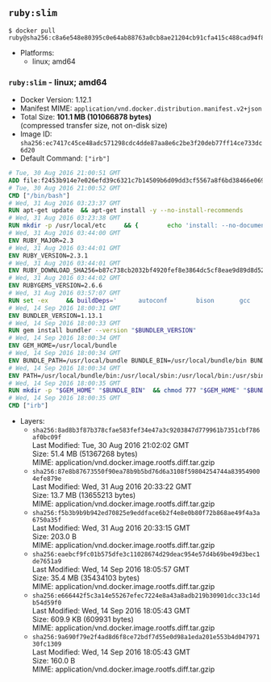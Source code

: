 ## `ruby:slim`

```console
$ docker pull ruby@sha256:c8a6e548e80395c0e64ab88763a0cb8ae21204cb91cfa415c488cad94f835c2d
```

-	Platforms:
	-	linux; amd64

### `ruby:slim` - linux; amd64

-	Docker Version: 1.12.1
-	Manifest MIME: `application/vnd.docker.distribution.manifest.v2+json`
-	Total Size: **101.1 MB (101066878 bytes)**  
	(compressed transfer size, not on-disk size)
-	Image ID: `sha256:ec7417c45ce48adc571298cdc4dde87aa8e6c2be3f20deb77ff14ce733dc6d20`
-	Default Command: `["irb"]`

```dockerfile
# Tue, 30 Aug 2016 21:00:51 GMT
ADD file:f2453b914e7e026efd39c6321c7b14509b6d09dd3cf5567a8f6bd38466e06954 in / 
# Tue, 30 Aug 2016 21:00:52 GMT
CMD ["/bin/bash"]
# Wed, 31 Aug 2016 03:23:37 GMT
RUN apt-get update 	&& apt-get install -y --no-install-recommends 		bzip2 		ca-certificates 		curl 		libffi-dev 		libgdbm3 		libssl-dev 		libyaml-dev 		procps 		zlib1g-dev 	&& rm -rf /var/lib/apt/lists/*
# Wed, 31 Aug 2016 03:23:38 GMT
RUN mkdir -p /usr/local/etc 	&& { 		echo 'install: --no-document'; 		echo 'update: --no-document'; 	} >> /usr/local/etc/gemrc
# Wed, 31 Aug 2016 03:44:00 GMT
ENV RUBY_MAJOR=2.3
# Wed, 31 Aug 2016 03:44:01 GMT
ENV RUBY_VERSION=2.3.1
# Wed, 31 Aug 2016 03:44:01 GMT
ENV RUBY_DOWNLOAD_SHA256=b87c738cb2032bf4920fef8e3864dc5cf8eae9d89d8d523ce0236945c5797dcd
# Wed, 31 Aug 2016 03:44:02 GMT
ENV RUBYGEMS_VERSION=2.6.6
# Wed, 31 Aug 2016 03:57:07 GMT
RUN set -ex 	&& buildDeps=' 		autoconf 		bison 		gcc 		libbz2-dev 		libgdbm-dev 		libglib2.0-dev 		libncurses-dev 		libreadline-dev 		libxml2-dev 		libxslt-dev 		make 		ruby 	' 	&& apt-get update 	&& apt-get install -y --no-install-recommends $buildDeps 	&& rm -rf /var/lib/apt/lists/* 	&& curl -fSL -o ruby.tar.gz "http://cache.ruby-lang.org/pub/ruby/$RUBY_MAJOR/ruby-$RUBY_VERSION.tar.gz" 	&& echo "$RUBY_DOWNLOAD_SHA256 *ruby.tar.gz" | sha256sum -c - 	&& mkdir -p /usr/src/ruby 	&& tar -xzf ruby.tar.gz -C /usr/src/ruby --strip-components=1 	&& rm ruby.tar.gz 	&& cd /usr/src/ruby 	&& { echo '#define ENABLE_PATH_CHECK 0'; echo; cat file.c; } > file.c.new && mv file.c.new file.c 	&& autoconf 	&& ./configure --disable-install-doc 	&& make -j"$(nproc)" 	&& make install 	&& apt-get purge -y --auto-remove $buildDeps 	&& gem update --system $RUBYGEMS_VERSION 	&& rm -r /usr/src/ruby
# Wed, 14 Sep 2016 18:00:31 GMT
ENV BUNDLER_VERSION=1.13.1
# Wed, 14 Sep 2016 18:00:33 GMT
RUN gem install bundler --version "$BUNDLER_VERSION"
# Wed, 14 Sep 2016 18:00:34 GMT
ENV GEM_HOME=/usr/local/bundle
# Wed, 14 Sep 2016 18:00:34 GMT
ENV BUNDLE_PATH=/usr/local/bundle BUNDLE_BIN=/usr/local/bundle/bin BUNDLE_SILENCE_ROOT_WARNING=1 BUNDLE_APP_CONFIG=/usr/local/bundle
# Wed, 14 Sep 2016 18:00:34 GMT
ENV PATH=/usr/local/bundle/bin:/usr/local/sbin:/usr/local/bin:/usr/sbin:/usr/bin:/sbin:/bin
# Wed, 14 Sep 2016 18:00:35 GMT
RUN mkdir -p "$GEM_HOME" "$BUNDLE_BIN" 	&& chmod 777 "$GEM_HOME" "$BUNDLE_BIN"
# Wed, 14 Sep 2016 18:00:35 GMT
CMD ["irb"]
```

-	Layers:
	-	`sha256:8ad8b3f87b378cfae583fef34e47a3c9203847d779961b7351cbf786af0bc09f`  
		Last Modified: Tue, 30 Aug 2016 21:02:02 GMT  
		Size: 51.4 MB (51367268 bytes)  
		MIME: application/vnd.docker.image.rootfs.diff.tar.gzip
	-	`sha256:87e8b87673550f90ea78b9b5bd76d6a3108f59804254744a839549004efe879e`  
		Last Modified: Wed, 31 Aug 2016 20:33:22 GMT  
		Size: 13.7 MB (13655213 bytes)  
		MIME: application/vnd.docker.image.rootfs.diff.tar.gzip
	-	`sha256:f5b3b9b9b942ed70825e9eddface6b2f4e8e0b80f72b868ae49f4a3a6750a35f`  
		Last Modified: Wed, 31 Aug 2016 20:33:15 GMT  
		Size: 203.0 B  
		MIME: application/vnd.docker.image.rootfs.diff.tar.gzip
	-	`sha256:eaebcf9fc01b575dfe3c11028674d29deac954e57d4b69be49d3bec1de7651a9`  
		Last Modified: Wed, 14 Sep 2016 18:05:57 GMT  
		Size: 35.4 MB (35434103 bytes)  
		MIME: application/vnd.docker.image.rootfs.diff.tar.gzip
	-	`sha256:e666442f5c3a14e55267efec7224e8a43a8adb219b30901dcc33c14db54d59f0`  
		Last Modified: Wed, 14 Sep 2016 18:05:43 GMT  
		Size: 609.9 KB (609931 bytes)  
		MIME: application/vnd.docker.image.rootfs.diff.tar.gzip
	-	`sha256:9a690f79e2f4ad8d6f8ce72bdf7d55e0d98a1eda201e553b4d04797130fc1309`  
		Last Modified: Wed, 14 Sep 2016 18:05:43 GMT  
		Size: 160.0 B  
		MIME: application/vnd.docker.image.rootfs.diff.tar.gzip
